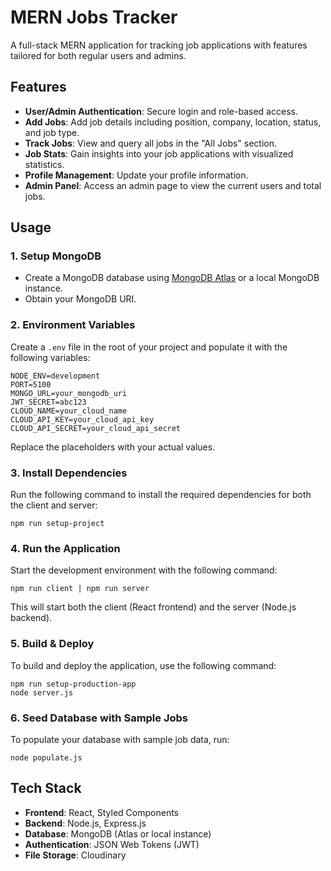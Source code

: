 # MERN Jobs Tracker

A full-stack MERN application for tracking job applications with features tailored for both regular users and admins.

## Features

- **User/Admin Authentication**: Secure login and role-based access.
- **Add Jobs**: Add job details including position, company, location, status, and job type.
- **Track Jobs**: View and query all jobs in the "All Jobs" section.
- **Job Stats**: Gain insights into your job applications with visualized statistics.
- **Profile Management**: Update your profile information.
- **Admin Panel**: Access an admin page to view the current users and total jobs.

## Usage


### 1. Setup MongoDB
- Create a MongoDB database using [MongoDB Atlas](https://www.mongodb.com/atlas/database) or a local MongoDB instance.
- Obtain your MongoDB URI.

### 2. Environment Variables
Create a `.env` file in the root of your project and populate it with the following variables:

```
NODE_ENV=development
PORT=5100
MONGO_URL=your_mongodb_uri
JWT_SECRET=abc123
CLOUD_NAME=your_cloud_name
CLOUD_API_KEY=your_cloud_api_key
CLOUD_API_SECRET=your_cloud_api_secret
```

Replace the placeholders with your actual values.

### 3. Install Dependencies
Run the following command to install the required dependencies for both the client and server:

```
npm run setup-project
```

### 4. Run the Application
Start the development environment with the following command:

```
npm run client | npm run server
```

This will start both the client (React frontend) and the server (Node.js backend).

### 5. Build & Deploy
To build and deploy the application, use the following command:

```
npm run setup-production-app
node server.js
```

### 6. Seed Database with Sample Jobs
To populate your database with sample job data, run:

```
node populate.js
```

## Tech Stack

- **Frontend**: React, Styled Components
- **Backend**: Node.js, Express.js
- **Database**: MongoDB (Atlas or local instance)
- **Authentication**: JSON Web Tokens (JWT)
- **File Storage**: Cloudinary
